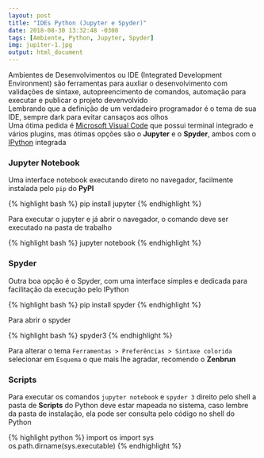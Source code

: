 ```yaml
---
layout: post
title: "IDEs Python (Jupyter e Spyder)"
date: 2018-08-30 13:32:48 -0300
tags: [Ambiente, Python, Jupyter, Spyder]
img: jupiter-1.jpg
output: html_document      
---
```




Ambientes de Desenvolvimentos ou IDE (Integrated Development Environment) são ferramentas para auxliar o desenvolvimento com validações de sintaxe, autopreencimento de comandos, automação para executar e publicar o projeto devenvolvido<br>
Lembrando que a definição de um verdadeiro programador é o tema de sua IDE, sempre dark para evitar cansaços aos olhos<br>
Uma ótima pedida é [Microsoft Visual Code](https://code.visualstudio.com/) que possui terminal integrado e vários plugins, mas ótimas opções são o **Jupyter** e o **Spyder**, ambos com o [IPython](https://ipython.org/) integrada

### Jupyter Notebook

Uma interface notebook executando direto no navegador, facilmente instalada pelo `pip` do **PyPI**


{% highlight bash %}
pip install jupyter
{% endhighlight %}

Para executar o jupyter e já abrir o navegador, o comando deve ser executado na pasta de trabalho


{% highlight bash %}
jupyter notebook
{% endhighlight %}

### Spyder

Outra boa opção é o Spyder, com uma interface simples e dedicada para facilitação da execução pelo IPython


{% highlight bash %}
pip install spyder
{% endhighlight %}

Para abrir o spyder


{% highlight bash %}
spyder3
{% endhighlight %}

Para alterar o tema `Ferramentas > Preferências > Sintaxe colorida` selecionar em `Esquema` o que mais lhe agradar, recomendo o **Zenbrun**

### Scripts

Para executar os comandos `jupyter notebook` e `spyder 3` direito pelo shell a pasta de **Scripts** do Python deve estar mapeada no sistema, caso lembre da pasta de instalação, ela pode ser consulta pelo código no shell do Python


{% highlight python %}
import os
import sys
os.path.dirname(sys.executable)
{% endhighlight %}
